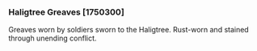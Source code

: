 ### Haligtree Greaves [1750300]

Greaves worn by soldiers sworn to the Haligtree. Rust-worn and stained through unending conflict.